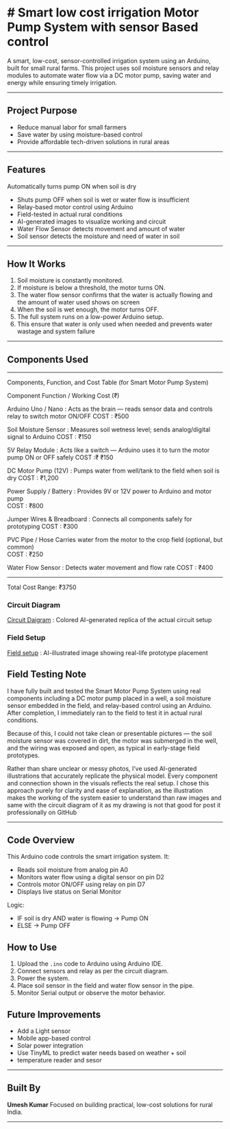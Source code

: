 
# # Smart low cost irrigation Motor Pump System with sensor Based control

A smart, low-cost, sensor-controlled irrigation system using an Arduino, built for small rural farms. This project uses soil moisture sensors and relay modules to automate water flow via a DC motor pump, saving water and energy while ensuring timely irrigation.

---

## Project Purpose

- Reduce manual labor for small farmers
- Save water by using moisture-based control
- Provide affordable tech-driven solutions in rural areas

---

##  Features
Automatically turns pump ON when soil is dry
- Shuts pump OFF when soil is wet or water flow is insufficient
- Relay-based motor control using Arduino
- Field-tested in actual rural conditions
- AI-generated images to visualize working and circuit
- Water Flow Sensor detects movement and amount of water 
- Soil sensor detects the moisture and need of water in soil
---

## How It Works

1. Soil moisture is constantly monitored.
2. If moisture is below a threshold, the motor turns ON.
3. The water flow sensor confirms that the water is 
   actually flowing and the amount of water used shows on 
   screen 
4. When the soil is wet enough, the motor turns OFF.
5. The full system runs on a low-power Arduino setup.
6. This ensure that water is only used when needed and
   prevents water wastage and system failure  

---

## Components Used

---

Components, Function, and Cost Table (for Smart Motor Pump System)

Component	Function / Working	Cost (₹)

Arduino Uno / Nano :
Acts as the brain — reads sensor data and controls relay to switch motor ON/OFF	
COST : ₹500

Soil Moisture Sensor :
Measures soil wetness level; sends analog/digital signal to Arduino
COST : ₹150

5V Relay Module	:
Acts like a switch — Arduino uses it to turn the motor pump ON or OFF safely
COST :₹ ₹150

DC Motor Pump (12V)	:
Pumps water from well/tank to the field when soil is dry
COST : ₹1,200

Power Supply / Battery :
Provides 9V or 12V power to Arduino and motor pump	
COST : ₹800

Jumper Wires & Breadboard	:
Connects all components safely for prototyping 
COST : ₹300

PVC Pipe / Hose	Carries water from the motor to the crop field (optional, but common)	
COST : ₹250
 
Water Flow Sensor :
Detects water movement and flow rate
COST : ₹400

---

 Total Cost Range: ₹3750

###  Circuit Diagram    

[Circuit Daigram](IMG_20250723_134800.jpg) :
Colored AI-generated replica of the actual circuit setup 

###  Field Setup  
 
[Field setup](IMG_20250723_134712.jpg) :
AI-illustrated image showing real-life prototype placement

## Field Testing Note

I have fully built and tested the Smart Motor Pump System using real components including a DC motor pump placed in a well, a soil moisture sensor embedded in the field, and relay-based control using an Arduino. After completion, I immediately ran to the field to test it in actual rural conditions.

Because of this, I could not take clean or presentable pictures — the soil moisture sensor was covered in dirt, the motor was submerged in the well, and the wiring was exposed and open, as typical in early-stage field prototypes.

Rather than share unclear or messy photos, I’ve used AI-generated illustrations that accurately replicate the physical model. Every component and connection shown in the visuals reflects the real setup. I chose this approach purely for clarity and ease of explanation, as the illustration makes the working of the system easier to understand than raw images and same with the circuit diagram of it as my drawing is not that good for post it professionally on GitHub 

---
##  Code Overview

This Arduino code controls the smart irrigation system. It:
- Reads soil moisture from analog pin A0
- Monitors water flow using a digital sensor on pin D2
- Controls motor ON/OFF using relay on pin D7
- Displays live status on Serial Monitor

Logic:
- IF soil is dry AND water is flowing → Pump ON
- ELSE → Pump OFF

##  How to Use

1. Upload the `.ino` code to Arduino using Arduino IDE.
2. Connect sensors and relay as per the circuit diagram.
3. Power the system.
4. Place soil sensor in the field and water flow sensor in the pipe.
5. Monitor Serial output or observe the motor behavior.


## Future Improvements

- Add a Light sensor 
- Mobile app-based control
- Solar power integration
- Use TinyML to predict water needs based on weather + soil
- temperature reader and sesor 
---

## Built By

**Umesh Kumar** 
Focused on building practical, low-cost solutions for rural India.

---
